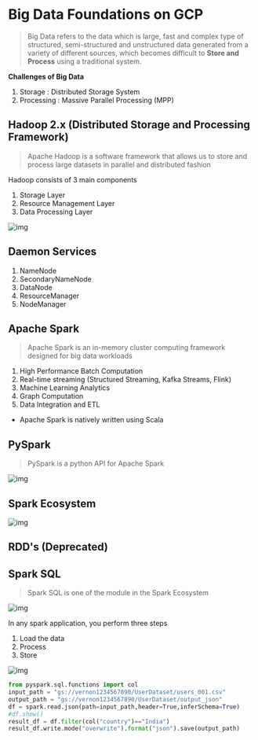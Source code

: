 # Big Data Foundations on GCP

> Big Data refers to the data which is large, fast and complex type of structured, semi-structured and unstructured data generated from a variety of different sources, which becomes difficult to **Store and Process** using a traditional system.

**Challenges of Big Data**

1. Storage : Distributed Storage System
2. Processing :  Massive Parallel Processing (MPP)

## Hadoop 2.x (Distributed Storage and Processing Framework)

> Apache Hadoop is a software framework that allows us to store and process large datasets in parallel and distributed fashion

Hadoop consists of 3 main components

1. Storage Layer
2. Resource Management Layer
3. Data Processing Layer

![img](https://lh7-rt.googleusercontent.com/docsz/AD_4nXf5-TEqJeOXvcqgn3wvB6U13zIZVXDvZlq5Wa34hDwcJYEMPrBRSB0gOr2vz1cINfUCtrVtGzkpVm5TePVSehTmHNV0LsTM27M0N2BQoLvHICZ-bURPUfOczFnIhbkkgQgfnlGyb733acGmWNJk2a0WkL4E?key=Lcjgu0sLjm8U8i3A_14gRg)

## Daemon Services

1. NameNode
2. SecondaryNameNode
3. DataNode
4. ResourceManager
5. NodeManager



## Apache Spark

> Apache Spark is an in-memory cluster computing framework designed for big data workloads

1. High Performance Batch Computation
2. Real-time streaming (Structured Streaming, Kafka Streams, Flink)
3. Machine Learning Analytics
4. Graph Computation
5. Data Integration and ETL

* Apache Spark is natively written using Scala 

## PySpark

> PySpark is a python API for Apache Spark

![img](https://lh7-rt.googleusercontent.com/docsz/AD_4nXdKcVAk--7497uqqC9Qwz_Hy9DtsxBtzqOqxrwg7nYUSQ7_iGiFSW8gNIM0Y9wFKtac3n6u_Jt-HJFU4dU45rVTOcmxjuyB7cA31EcXT9seje8CFMbMmPUbHRZjL85iyKBrAiBTfianwQ0LAxCvSbFdrNc?key=uvmlVet7-pBAx-jz0PuzLA)

## Spark Ecosystem

![img](https://lh7-rt.googleusercontent.com/docsz/AD_4nXfjqgMz5XY-5WwqmXcvIMBS6f4-XXqU2Wow-8Vtda9MnOw8Xtwy_xkp8VlMRsi7wjtmX0A8A89uJDA0R75dBO9ZxocpQjaPUbVXoISd08Uf7b-XvgesObUCsu_X179AQ50Dn7tfppnlLsTStxg7mXmAFYg?key=uvmlVet7-pBAx-jz0PuzLA)

## RDD's (Deprecated)



## Spark SQL

> Spark SQL is one of the module in the Spark Ecosystem

![img](https://lh7-rt.googleusercontent.com/docsz/AD_4nXfcJrT6iWiUpQAH44OuMuz98aD_CYFhEQEndKzvSVBs7LObfwCWZsjVlRWT5efpr6PkJnTi-zZc7vkWszkBY3SIfGiEAtVtxABmMaC0rYbbePlubnJRiU2Xz8TvNsHFLY48K7t8pYh1jQiq68r6NvpcdYk?key=yGW25KMloT80Lch6YWjT9A)

In any spark application, you perform three steps

1. Load the data
2. Process
3. Store 

![img](https://lh7-rt.googleusercontent.com/docsz/AD_4nXcLnVClkZgE2cimmXyPoEQghDvWlOrveNAajIEj1abX4iOd1YucmKVCjUjNHmZCluieprkNDN3XlQ2gXeg0UnMrxaf8ff9FlOEI56OcG9apIstl4hIGLQFF6BjE2ZnejX388LKpYEPllaJJWyuyeIwny-Yp?key=yGW25KMloT80Lch6YWjT9A)



```python
from pyspark.sql.functions import col
input_path = "gs://vernon1234567890/UserDataset/users_001.csv"
output_path = "gs://vernon1234567890/UserDataset/output_json"
df = spark.read.json(path=input_path,header=True,inferSchema=True)
#df.show()
result_df = df.filter(col("country")=="India")
result_df.write.mode("overwrite").format("json").save(output_path)
```



















